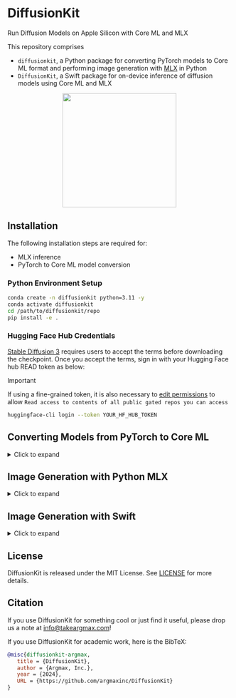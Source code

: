 # DiffusionKit

Run Diffusion Models on Apple Silicon with Core ML and MLX

This repository comprises
- `diffusionkit`, a Python package for converting PyTorch models to Core ML format and performing image generation with [MLX](https://github.com/ml-explore/mlx) in Python
- `DiffusionKit`, a Swift package for on-device inference of diffusion models using Core ML and MLX

<div align="center">
<img src="assets/diffusionkit.png" width=256>
</div>


## Installation

The following installation steps are required for:
- MLX inference
- PyTorch to Core ML model conversion

### Python Environment Setup

```bash
conda create -n diffusionkit python=3.11 -y
conda activate diffusionkit
cd /path/to/diffusionkit/repo
pip install -e .
```

### Hugging Face Hub Credentials

[Stable Diffusion 3](https://huggingface.co/stabilityai/stable-diffusion-3-medium) requires users to accept the terms before downloading the checkpoint. Once you accept the terms, sign in with your Hugging Face hub READ token as below:
> [!IMPORTANT]
> If using a fine-grained token, it is also necessary to [edit permissions](https://huggingface.co/settings/tokens) to allow `Read access to contents of all public gated repos you can access`

```bash
huggingface-cli login --token YOUR_HF_HUB_TOKEN
```

## <a name="converting-models-to-coreml"></a> Converting Models from PyTorch to Core ML

<details>
  <summary> Click to expand </summary>

**Step 1:** Follow the installation steps from the previous section

**Step 2:** Verify you've accepted the [StabilityAI license terms](https://huggingface.co/stabilityai/stable-diffusion-3-medium) and have allowed gated access on your [HuggingFace token](https://huggingface.co/settings/tokens)

**Step 3:** Prepare the denoise model (MMDiT) Core ML model files (`.mlpackage`)

```shell
python -m tests.torch2coreml.test_mmdit --sd3-ckpt-path stabilityai/stable-diffusion-3-medium --model-version 2b -o <output-mlpackages-directory> --latent-size {64, 128}
```

**Step 4:** Prepare the VAE Decoder Core ML model files (`.mlpackage`)

```shell
python -m tests.torch2coreml.test_vae --sd3-ckpt-path stabilityai/stable-diffusion-3-medium -o <output-mlpackages-directory> --latent-size {64, 128}
```

Note:
- `--sd3-ckpt-path` can be a path any HuggingFace repo (e.g. `stabilityai/stable-diffusion-3-medium`).
- `--local-ckpt` can be a path to a local `sd3_medium.safetensors` file
</details>

## <a name="image-generation-with-python-mlx"></a> Image Generation with Python MLX

<details>
  <summary> Click to expand </summary>

### CLI ###
For simple text-to-image in float16 precision:
```shell
diffusionkit-cli --prompt "a photo of a cat" --output-path </path/to/output/image.png> --seed 0 --w16 --a16
```

Some notable optional arguments:
- For image-to-image, use `--image-path` (path to input image) and `--denoise` (value between 0. and 1.)
- T5 text embeddings, use `--t5`
- For different resolutions, use `--height` and `--width`
- For using a local checkpoint, use `--local-ckpt </path/to/ckpt.safetensors>` (e.g. `~/models/stable-diffusion-3-medium/sd3_medium.safetensors`).

Please refer to the help menu for all available arguments: `diffusionkit-cli -h`.

### Code ###
After installing the package, import it using:
```python
from python.src.mlx import DiffusionPipeline
```

Then, initialize the pipeline object:
```python
pipeline = DiffusionPipeline(
  model="argmaxinc/stable-diffusion",
  w16=True,
  shift=3.0,
  use_t5=False,
  model_size="2b",
  low_memory_mode=False,
  a16=True,
)
```

Some notable optional arguments:
- For T5 text embeddings, set `use_t5=True`
- For using a local checkpoint, set `local_ckpt=</path/to/ckpt.safetensors>` (e.g. `~/models/stable-diffusion-3-medium/sd3_medium.safetensors`).
- If you want to use the `pipeline` object more than once, set `low_memory_mode=False`.
- For loading weights in FP32, set `w16=False`
- For FP32 activations, set `a16=False`

Note: Only `2b` model size is available for this pipeline.

Finally, to generate the image, use the `generate_image()` function:
```python
HEIGHT = 512
WIDTH = 512

image, _ = pipeline.generate_image(
  "a photo of a cat holding a sign that says 'Hello!'",
  cfg_weight=5.0,
  num_steps=50,
  latent_size=(HEIGHT // 8, WIDTH // 8),
)
```
Some notable optional arguments:
- For image-to-image, use `image_path` (path to input image) and `denoise` (value between 0. and 1.) input variables.
- For seed, use `seed` input variable.
- For negative prompt, use `negative_text` input variable.


The generated `image` can be saved with:
```python
image.save("path/to/save.png")
```

</details>

## Image Generation with Swift

<details>
  <summary> Click to expand </summary>

### Core ML Swift

[Apple Core ML Stable Diffusion](https://github.com/apple/ml-stable-diffusion) is the initial Core ML backend for DiffusionKit. Stable Diffusion 3 support is upstreamed to that repository while we build the holistic Swift inference package.

### MLX Swift
🚧

</details>

## License

DiffusionKit is released under the MIT License. See [LICENSE](LICENSE) for more details.

## Citation

If you use DiffusionKit for something cool or just find it useful, please drop us a note at [info@takeargmax.com](mailto:info@takeargmax.com)!

If you use DiffusionKit for academic work, here is the BibTeX:

```bibtex
@misc{diffusionkit-argmax,
   title = {DiffusionKit},
   author = {Argmax, Inc.},
   year = {2024},
   URL = {https://github.com/argmaxinc/DiffusionKit}
}
```
